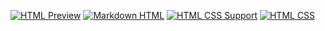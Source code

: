[![HTML Preview](https://img.shields.io/badge/HTML_Preview-282c34?style=flat-square&logo=github)](https://marketplace.visualstudio.com/items?itemName=tht13.html-preview-vscode)
[![Markdown HTML](https://img.shields.io/badge/Markdown_HTML-282c34?style=flat-square&logo=github)](https://github.com/ZhYong10/vscode-markdown-html)
[![HTML CSS Support](https://img.shields.io/badge/HTML_CSS_Support-282c34?style=flat-square&logo=github)](https://github.com/ecmel/vscode-html-css)
[![HTML CSS](https://img.shields.io/badge/HTML_CSS-282c34?style=flat-square&logo=github)](https://github.com/neptunedesign/vs-html-to-css)